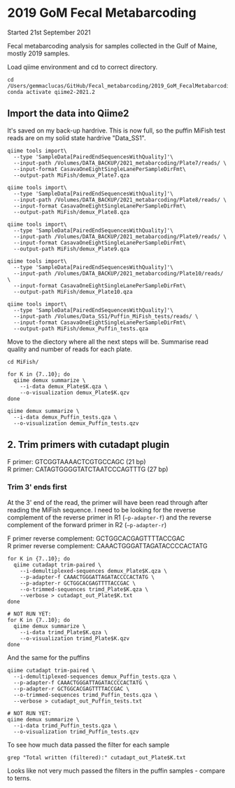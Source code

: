 # 2019 GoM Fecal Metabarcoding
Started 21st September 2021

Fecal metabarcoding analysis for samples collected in the Gulf of Maine, mostly 2019 samples.

Load qiime environment and cd to correct directory.
```
cd /Users/gemmaclucas/GitHub/Fecal_metabarcoding/2019_GoM_FecalMetabarcoding
conda activate qiime2-2021.2
```

## Import the data into Qiime2

It's saved on my back-up hardrive. This is now full, so the puffin MiFish test reads are on my solid state hardrive "Data_SS1".
```
qiime tools import\
  --type 'SampleData[PairedEndSequencesWithQuality]'\
  --input-path /Volumes/DATA_BACKUP/2021_metabarcoding/Plate7/reads/ \
  --input-format CasavaOneEightSingleLanePerSampleDirFmt\
  --output-path MiFish/demux_Plate7.qza
  
qiime tools import\
  --type 'SampleData[PairedEndSequencesWithQuality]'\
  --input-path /Volumes/DATA_BACKUP/2021_metabarcoding/Plate8/reads/ \
  --input-format CasavaOneEightSingleLanePerSampleDirFmt\
  --output-path MiFish/demux_Plate8.qza
  
qiime tools import\
  --type 'SampleData[PairedEndSequencesWithQuality]'\
  --input-path /Volumes/DATA_BACKUP/2021_metabarcoding/Plate9/reads/ \
  --input-format CasavaOneEightSingleLanePerSampleDirFmt\
  --output-path MiFish/demux_Plate9.qza
  
qiime tools import\
  --type 'SampleData[PairedEndSequencesWithQuality]'\
  --input-path /Volumes/DATA_BACKUP/2021_metabarcoding/Plate10/reads/ \
  --input-format CasavaOneEightSingleLanePerSampleDirFmt\
  --output-path MiFish/demux_Plate10.qza
  
qiime tools import\
  --type 'SampleData[PairedEndSequencesWithQuality]'\
  --input-path /Volumes/Data_SS1/Puffin_MiFish_tests/reads/ \
  --input-format CasavaOneEightSingleLanePerSampleDirFmt\
  --output-path MiFish/demux_Puffin_tests.qza  
```

Move to the diectory where all the next steps will be. Summarise read quality and number of reads for each plate.
```
cd MiFish/

for K in {7..10}; do
  qiime demux summarize \
    --i-data demux_Plate$K.qza \
    --o-visualization demux_Plate$K.qzv
done

qiime demux summarize \
  --i-data demux_Puffin_tests.qza \
  --o-visualization demux_Puffin_tests.qzv
```

## 2. Trim primers with cutadapt plugin

F primer: GTCGGTAAAACTCGTGCCAGC (21 bp)  
R primer: CATAGTGGGGTATCTAATCCCAGTTTG (27 bp)

### Trim 3' ends first
At the 3' end of the read, the primer will have been read through after reading the MiFish sequence. I need to be looking for the reverse complement of the reverse primer in R1 (```—p-adapter-f```) and the reverse complement of the forward primer in R2 (```—p-adapter-r```)

F primer reverse complement: GCTGGCACGAGTTTTACCGAC    
R primer reverse complement: CAAACTGGGATTAGATACCCCACTATG

```
for K in {7..10}; do
  qiime cutadapt trim-paired \
    --i-demultiplexed-sequences demux_Plate$K.qza \
    --p-adapter-f CAAACTGGGATTAGATACCCCACTATG \
    --p-adapter-r GCTGGCACGAGTTTTACCGAC \
    --o-trimmed-sequences trimd_Plate$K.qza \
    --verbose > cutadapt_out_Plate$K.txt
done

# NOT RUN YET:
for K in {7..10}; do
  qiime demux summarize \
    --i-data trimd_Plate$K.qza \
    --o-visualization trimd_Plate$K.qzv
done    
```

And the same for the puffins
```
qiime cutadapt trim-paired \
  --i-demultiplexed-sequences demux_Puffin_tests.qza \
  --p-adapter-f CAAACTGGGATTAGATACCCCACTATG \
  --p-adapter-r GCTGGCACGAGTTTTACCGAC \
  --o-trimmed-sequences trimd_Puffin_tests.qza \
  --verbose > cutadapt_out_Puffin_tests.txt

# NOT RUN YET:
qiime demux summarize \
  --i-data trimd_Puffin_tests.qza \
  --o-visualization trimd_Puffin_tests.qzv
```

To see how much data passed the filter for each sample

```
grep "Total written (filtered):" cutadapt_out_Plate$K.txt 
```

Looks like not very much passed the filters in the puffin samples - compare to terns.


